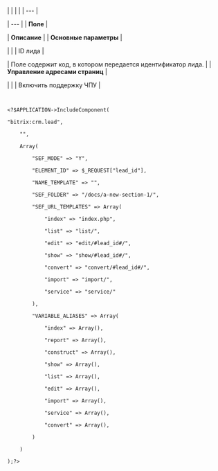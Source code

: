 |  |  |  |
| --- |

| --- |
| **Поле** |

| **Описание** |
| **Основные параметры** |

| |
| ID лида |

| Поле содержит код, в котором передается идентификатор лида. |
| **Управление адресами страниц** |

| |
| Включить поддержку ЧПУ |

```


<?$APPLICATION->IncludeComponent(

"bitrix:crm.lead",

	"",

	Array(

		"SEF_MODE" => "Y",

		"ELEMENT_ID" => $_REQUEST["lead_id"],

		"NAME_TEMPLATE" => "",

		"SEF_FOLDER" => "/docs/a-new-section-1/",

		"SEF_URL_TEMPLATES" => Array(

			"index" => "index.php",

			"list" => "list/",

			"edit" => "edit/#lead_id#/",

			"show" => "show/#lead_id#/",

			"convert" => "convert/#lead_id#/",

			"import" => "import/",

			"service" => "service/"

		),

		"VARIABLE_ALIASES" => Array(

			"index" => Array(),

			"report" => Array(),

			"construct" => Array(),

			"show" => Array(),

			"list" => Array(),

			"edit" => Array(),

			"import" => Array(),

			"service" => Array(),

			"convert" => Array(),

		)

	)			

);?>


```